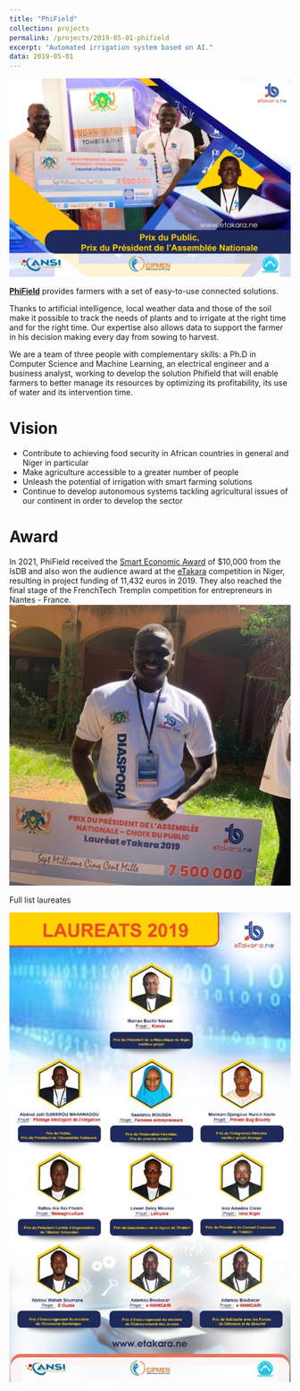 ```yaml
---
title: "PhiField"
collection: projects
permalink: /projects/2019-05-01-phifield
excerpt: "Automated irrigation system based on AI."
data: 2019-05-01
---
```


![etakara-prix](/images/etakaraprix.jpg)

**[PhiField](https://abdouljalilm.wixsite.com/phifield)** provides farmers with a set of easy-to-use connected solutions.

Thanks to artificial intelligence, local weather data and those of the soil make it possible to track the needs of plants and to irrigate at the right time and for the right time. Our expertise also allows data to support the farmer in his decision making every day from sowing to harvest.

We are a team of three people with complementary skills: a Ph.D in Computer Science and Machine Learning, an electrical engineer and a business analyst, working to develop the solution Phifield that will enable farmers to better manage its resources by optimizing its profitability, its use of water and its intervention time.

Vision
=====

* Contribute to achieving food security in African countries in general and Niger in particular
* Make agriculture accessible to a greater number of people
* Unleash the potential of irrigation with smart farming solutions
* Continue to develop autonomous systems tackling agricultural issues of our continent in order to develop the sector

Award
=====
In 2021, PhiField received the [Smart Economic Award](https://www.isdb.org/news/isdb-institute-announces-winners-of-smart-economy-grants-program) of $10,000 from the IsDB and also won the audience award at the [eTakara](https://www.etakara.ne/accueil) competition in Niger, resulting in project funding of 11,432 euros in 2019. They also reached the final stage of the FrenchTech Tremplin competition for entrepreneurs in Nantes - France.
![etakara-prix-2](/images/etakara-2.jpg)

Full list laureates

![etakara-laureats](/images/etakara-laureats.jpg)
